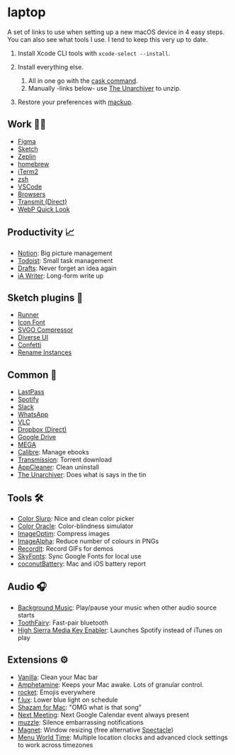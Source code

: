 # laptop

A set of links to use when setting up a new macOS device in 4 easy steps.
You can also see what tools I use. I tend to keep this very up to date.

1. Install Xcode CLI tools with `xcode-select --install`.

2. Install everything else.

   1. All in one go with the [cask command](cask.md).
   2. Manually -links below- use [The Unarchiver](https://theunarchiver.com/) to unzip.

3. Restore your preferences with [mackup](https://github.com/lra/mackup).

## Work 👨‍💻

- [Figma](https://www.figma.com)
- [Sketch](https://www.sketchapp.com)
- [Zeplin](https://zeplin.io)
- [homebrew](https://brew.sh)
- [iTerm2](https://www.iterm2.com)
- [zsh](https://ohmyz.sh)
- [VSCode](https://code.visualstudio.com/Download)
- [Browsers](http://outdatedbrowser.com/en)
- [Transmit (Direct)](https://download.panic.com/transmit/Transmit%204.4.13.zip)
- [WebP Quick Look](https://github.com/emin/WebPQuickLook)

## Productivity 📈

- [Notion](https://www.notion.so): Big picture management
- [Todoist](https://todoist.com): Small task management
- [Drafts](https://getdrafts.com): Never forget an idea again
- [iA Writer](https://ia.net/writer): Long-form write up

## Sketch plugins 💎

- [Runner](https://sketchrunner.com/)
- [Icon Font](https://github.com/keremciu/sketch-iconfont)
- [SVGO Compressor](https://github.com/BohemianCoding/svgo-compressor)
- [Diverse UI](https://github.com/reneepadgham/diverseui-sketch-plugin)
- [Confetti](http://www.sketchconfetti.com/)
- [Rename Instances](https://github.com/exevil/sketch-rename-instances)

## Common 💃

- [LastPass](https://lastpass.com/download/)
- [Spotify](https://www.spotify.com/uk/download/other/)
- [Slack](https://slack.com/intl/es/downloads/osx)
- [WhatsApp](https://www.whatsapp.com/download/)
- [VLC](https://www.videolan.org/vlc/download-macosx.en-GB.html)
- [Dropbox (Direct)](https://www.dropbox.com/en_GB/downloading)
- [Google Drive](https://www.google.com/drive/download/)
- [MEGA](https://mega.nz/sync)
- [Calibre](https://calibre-ebook.com/): Manage ebooks
- [Transmission](https://transmissionbt.com/): Torrent download
- [AppCleaner](https://freemacsoft.net/appcleaner/): Clean uninstall
- [The Unarchiver](https://apps.apple.com/us/app/the-unarchiver/id425424353): Does what is says in the tin

## Tools 🛠️

- [Color Slurp](https://apps.apple.com/gb/app/colorslurp/id1287239339?mt=12): Nice and clean color picker
- [Color Oracle](https://colororacle.org/): Color-blindness simulator
- [ImageOptim](https://imageoptim.com/mac): Compress images
- [ImageAlpha](https://pngmini.com/): Reduce number of colours in PNGs
- [RecordIt](http://recordit.co/): Record GIFs for demos
- [SkyFonts](https://www.monotype.com/products/skyfonts/): Sync Google Fonts for local use
- [coconutBattery](https://www.coconut-flavour.com/coconutbattery/): Mac and iOS battery report

## Audio 🎧

- [Background Music](https://github.com/kyleneideck/BackgroundMusic): Play/pause your music when other audio source starts
- [ToothFairy](https://itunes.apple.com/gb/app/toothfairy/id1191449274?mt=12): Fast-pair bluetooth
- [High Sierra Media Key Enabler](http://milgra.com/high-sierra-media-key-enabler.html): Launches Spotify instead of iTunes on play

## Extensions ⚙️

- [Vanilla](https://matthewpalmer.net/vanilla/): Clean your Mac bar
- [Amphetamine](https://apps.apple.com/us/app/amphetamine/id937984704): Keeps your Mac awake. Lots of granular control.
- [rocket](https://matthewpalmer.net/rocket/): Emojis everywhere
- [f.lux](https://justgetflux.com): Lower blue light on schedule
- [Shazam for Mac](https://apps.apple.com/us/app/shazam/id897118787): "OMG what is that song"
- [Next Meeting](https://itunes.apple.com/us/app/next-meeting/id1017470484): Next Google Calendar event always present
- [muzzle](https://muzzleapp.com/): Silence embarrassing notifications
- [Magnet](https://apps.apple.com/app/id441258766): Window resizing (free alternative [Spectacle](https://www.spectacleapp.com/))
- [Menu World Time](https://apps.apple.com/gb/app/menu-world-time/id1446377255?mt=12): Multiple location clocks and advanced clock settings to work across timezones
